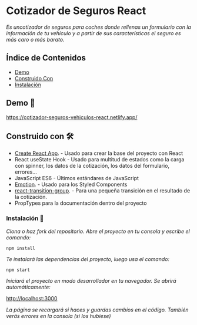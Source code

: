 # Cotizador de Seguros React

_Es uncotizador de seguros para coches donde rellenas un formulario con la información de tu vehículo y a partir de sus características el seguro es más caro o más barato._

## Índice de Contenidos

-   [Demo](#demo-)
-   [Construido Con](#construido-con-%EF%B8%8F)
-   [Instalación](#instalación-)

## Demo 🚀

https://cotizador-seguros-vehiculos-react.netlify.app/

## Construido con 🛠️

-   [Create React App](https://github.com/facebook/create-react-app). - Usado para crear la base del proyecto con React
-   React useState Hook - Usado para multitud de estados como la carga con spinner, los datos de la cotización, los datos del formulario, errores...
-   JavaScript ES6 - Últimos estándares de JavaScript
-   [Emotion](https://emotion.sh/docs/introduction). - Usado para los Styled Components
-   [react-transition-group](https://www.npmjs.com/package/react-transition-group). - Para una pequeña transición en el resultado de la cotización.
-   PropTypes para la documentación dentro del proyecto

### Instalación 🔧

_Clona o haz fork del repositorio. Abre el proyecto en tu consola y escribe el comando:_

```
npm install
```

_Te instalará las dependencias del proyecto, luego usa el comando:_

```
npm start
```

_Iniciará el proyecto en modo desarrollador en tu navegador. Se abrirá automáticamente:_

[http://localhost:3000](http://localhost:3000)

_La página se recargará si haces y guardas cambios en el código. También verás errores en la consola (si los hubiese)_
